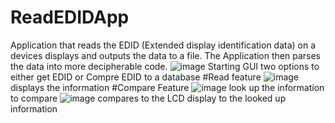 # ReadEDIDApp
Application that reads the EDID (Extended display identification data) on a devices displays and outputs the data to a file. The Application then parses the data into more decipherable code.
![image](https://github.com/EMILAGBIGAY/ReadEDIDApp/assets/112521873/eadf7516-c4b8-4170-bbec-6acfc483978b)
Starting GUI two options to either get EDID or Compre EDID to a database
#Read feature
![image](https://github.com/EMILAGBIGAY/ReadEDIDApp/assets/112521873/78e782c2-861d-404b-bca9-1181db3b9efd)
displays the information
#Compare Feature
![image](https://github.com/EMILAGBIGAY/ReadEDIDApp/assets/112521873/6c95f2dd-bf50-4ff2-b0d3-0f591bdb71cb)
look up the information to compare
![image](https://github.com/EMILAGBIGAY/ReadEDIDApp/assets/112521873/0afd0988-864c-4a0e-a14b-99987bac738e)
compares to the LCD display to the looked up information
